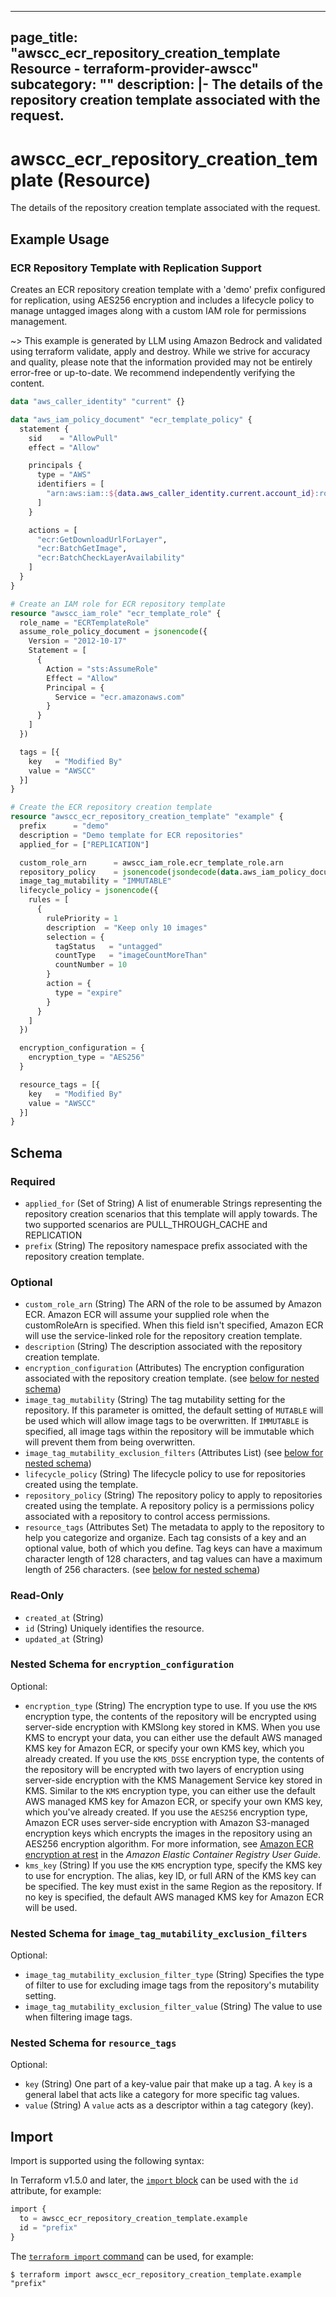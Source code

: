 
---
page_title: "awscc_ecr_repository_creation_template Resource - terraform-provider-awscc"
subcategory: ""
description: |-
  The details of the repository creation template associated with the request.
---

# awscc_ecr_repository_creation_template (Resource)

The details of the repository creation template associated with the request.

## Example Usage

### ECR Repository Template with Replication Support

Creates an ECR repository creation template with a 'demo' prefix configured for replication, using AES256 encryption and includes a lifecycle policy to manage untagged images along with a custom IAM role for permissions management.

~> This example is generated by LLM using Amazon Bedrock and validated using terraform validate, apply and destroy. While we strive for accuracy and quality, please note that the information provided may not be entirely error-free or up-to-date. We recommend independently verifying the content.

```terraform
data "aws_caller_identity" "current" {}

data "aws_iam_policy_document" "ecr_template_policy" {
  statement {
    sid    = "AllowPull"
    effect = "Allow"

    principals {
      type = "AWS"
      identifiers = [
        "arn:aws:iam::${data.aws_caller_identity.current.account_id}:root"
      ]
    }

    actions = [
      "ecr:GetDownloadUrlForLayer",
      "ecr:BatchGetImage",
      "ecr:BatchCheckLayerAvailability"
    ]
  }
}

# Create an IAM role for ECR repository template
resource "awscc_iam_role" "ecr_template_role" {
  role_name = "ECRTemplateRole"
  assume_role_policy_document = jsonencode({
    Version = "2012-10-17"
    Statement = [
      {
        Action = "sts:AssumeRole"
        Effect = "Allow"
        Principal = {
          Service = "ecr.amazonaws.com"
        }
      }
    ]
  })

  tags = [{
    key   = "Modified By"
    value = "AWSCC"
  }]
}

# Create the ECR repository creation template
resource "awscc_ecr_repository_creation_template" "example" {
  prefix      = "demo"
  description = "Demo template for ECR repositories"
  applied_for = ["REPLICATION"]

  custom_role_arn      = awscc_iam_role.ecr_template_role.arn
  repository_policy    = jsonencode(jsondecode(data.aws_iam_policy_document.ecr_template_policy.json))
  image_tag_mutability = "IMMUTABLE"
  lifecycle_policy = jsonencode({
    rules = [
      {
        rulePriority = 1
        description  = "Keep only 10 images"
        selection = {
          tagStatus   = "untagged"
          countType   = "imageCountMoreThan"
          countNumber = 10
        }
        action = {
          type = "expire"
        }
      }
    ]
  })

  encryption_configuration = {
    encryption_type = "AES256"
  }

  resource_tags = [{
    key   = "Modified By"
    value = "AWSCC"
  }]
}
```

<!-- schema generated by tfplugindocs -->
## Schema

### Required

- `applied_for` (Set of String) A list of enumerable Strings representing the repository creation scenarios that this template will apply towards. The two supported scenarios are PULL_THROUGH_CACHE and REPLICATION
- `prefix` (String) The repository namespace prefix associated with the repository creation template.

### Optional

- `custom_role_arn` (String) The ARN of the role to be assumed by Amazon ECR. Amazon ECR will assume your supplied role when the customRoleArn is specified. When this field isn't specified, Amazon ECR will use the service-linked role for the repository creation template.
- `description` (String) The description associated with the repository creation template.
- `encryption_configuration` (Attributes) The encryption configuration associated with the repository creation template. (see [below for nested schema](#nestedatt--encryption_configuration))
- `image_tag_mutability` (String) The tag mutability setting for the repository. If this parameter is omitted, the default setting of ``MUTABLE`` will be used which will allow image tags to be overwritten. If ``IMMUTABLE`` is specified, all image tags within the repository will be immutable which will prevent them from being overwritten.
- `image_tag_mutability_exclusion_filters` (Attributes List) (see [below for nested schema](#nestedatt--image_tag_mutability_exclusion_filters))
- `lifecycle_policy` (String) The lifecycle policy to use for repositories created using the template.
- `repository_policy` (String) The repository policy to apply to repositories created using the template. A repository policy is a permissions policy associated with a repository to control access permissions.
- `resource_tags` (Attributes Set) The metadata to apply to the repository to help you categorize and organize. Each tag consists of a key and an optional value, both of which you define. Tag keys can have a maximum character length of 128 characters, and tag values can have a maximum length of 256 characters. (see [below for nested schema](#nestedatt--resource_tags))

### Read-Only

- `created_at` (String)
- `id` (String) Uniquely identifies the resource.
- `updated_at` (String)

<a id="nestedatt--encryption_configuration"></a>
### Nested Schema for `encryption_configuration`

Optional:

- `encryption_type` (String) The encryption type to use.
 If you use the ``KMS`` encryption type, the contents of the repository will be encrypted using server-side encryption with KMSlong key stored in KMS. When you use KMS to encrypt your data, you can either use the default AWS managed KMS key for Amazon ECR, or specify your own KMS key, which you already created.
 If you use the ``KMS_DSSE`` encryption type, the contents of the repository will be encrypted with two layers of encryption using server-side encryption with the KMS Management Service key stored in KMS. Similar to the ``KMS`` encryption type, you can either use the default AWS managed KMS key for Amazon ECR, or specify your own KMS key, which you've already created. 
 If you use the ``AES256`` encryption type, Amazon ECR uses server-side encryption with Amazon S3-managed encryption keys which encrypts the images in the repository using an AES256 encryption algorithm.
 For more information, see [Amazon ECR encryption at rest](https://docs.aws.amazon.com/AmazonECR/latest/userguide/encryption-at-rest.html) in the *Amazon Elastic Container Registry User Guide*.
- `kms_key` (String) If you use the ``KMS`` encryption type, specify the KMS key to use for encryption. The alias, key ID, or full ARN of the KMS key can be specified. The key must exist in the same Region as the repository. If no key is specified, the default AWS managed KMS key for Amazon ECR will be used.


<a id="nestedatt--image_tag_mutability_exclusion_filters"></a>
### Nested Schema for `image_tag_mutability_exclusion_filters`

Optional:

- `image_tag_mutability_exclusion_filter_type` (String) Specifies the type of filter to use for excluding image tags from the repository's mutability setting.
- `image_tag_mutability_exclusion_filter_value` (String) The value to use when filtering image tags.


<a id="nestedatt--resource_tags"></a>
### Nested Schema for `resource_tags`

Optional:

- `key` (String) One part of a key-value pair that make up a tag. A ``key`` is a general label that acts like a category for more specific tag values.
- `value` (String) A ``value`` acts as a descriptor within a tag category (key).

## Import

Import is supported using the following syntax:

In Terraform v1.5.0 and later, the [`import` block](https://developer.hashicorp.com/terraform/language/import) can be used with the `id` attribute, for example:

```terraform
import {
  to = awscc_ecr_repository_creation_template.example
  id = "prefix"
}
```

The [`terraform import` command](https://developer.hashicorp.com/terraform/cli/commands/import) can be used, for example:

```shell
$ terraform import awscc_ecr_repository_creation_template.example "prefix"
```
